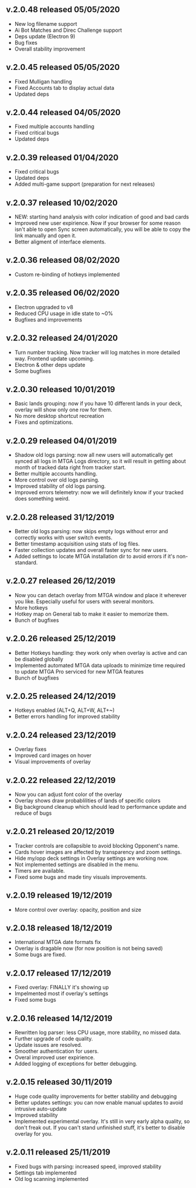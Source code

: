 ## v.2.0.48 released 05/05/2020
* New log filename support
* Ai Bot Matches and Direc Challenge support
* Deps update (Electron 9)
* Bug fixes
* Overall stability improvement

## v.2.0.45 released 05/05/2020
* Fixed Mulligan handling
* Fixed Accounts tab to display actual data
* Updated deps

## v.2.0.44 released 04/05/2020
* Fixed multiple accounts handling
* Fixed critical bugs
* Updated deps

## v.2.0.39 released 01/04/2020
* Fixed critical bugs
* Updated deps
* Added multi-game support (preparation for next releases)

## v.2.0.37 released 10/02/2020
* NEW: starting hand analysis with color indication of good and bad cards
* Improved new user expirience. Now if your browser for some reason isn't able to open Sync screen automatically, you will be able to copy the link manually and open it.
* Better aligment of interface elements. 

## v.2.0.36 released 08/02/2020
* Custom re-binding of hotkeys implemented

## v.2.0.35 released 06/02/2020
* Electron upgraded to v8
* Reduced CPU usage in idle state to ~0%
* Bugfixes and improvements

## v.2.0.32 released 24/01/2020
* Turn number tracking. Now tracker will log matches in more detailed way. Frontend update upcoming.
* Electron & other deps update
* Some bugfixes

## v.2.0.30 released 10/01/2019
* Basic lands grouping: now if you have 10 different lands in your deck, overlay will show only one row for them.
* No more desktop shortcut recreation
* Fixes and optimizations.

## v.2.0.29 released 04/01/2019
* Shadow old logs parsing: now all new users will automatically get synced all logs in MTGA Logs directory, so it will result in getting about month of tracked data right from tracker start.
* Better multiple accounts handling.
* More control over old logs parsing.
* Improved stability of old logs parsing.
* Improved errors telemetry: now we will definitely know if your tracked does something weird.

## v.2.0.28 released 31/12/2019
* Better old logs parsing: now skips empty logs without error and correctly works with user switch events.
* Better timestamp acquisition using stats of log files. 
* Faster collection updates and overall faster sync for new users.
* Added settings to locate MTGA installation dir to avoid errors if it's non-standard.

## v.2.0.27 released 26/12/2019
* Now you can detach overlay from MTGA window and place it wherever you like. Especially useful for users with several monitors.
* More hotkeys
* Hotkey map on General tab to make it easier to memorize them.
* Bunch of bugfixes

## v.2.0.26 released 25/12/2019
* Better Hotkeys handling: they work only when overlay is active and can be disabled globally
* Implemented automated MTGA data uploads to minimize time required to update MTGA Pro serviced for new MTGA features
* Bunch of bugfixes

## v.2.0.25 released 24/12/2019
* Hotkeys enabled (ALT+Q, ALT+W, ALT+~)
* Better errors handling for improved stability

## v.2.0.24 released 23/12/2019
* Overlay fixes
* Improved card images on hover
* Visual improvements of overlay

## v.2.0.22 released 22/12/2019
* Now you can adjust font color of the overlay
* Overlay shows draw probablilities of lands of specific colors
* Big background cleanup which should lead to performance update and reduce of bugs

## v.2.0.21 released 20/12/2019
* Tracker controls are collapsible to avoid blocking Opponent's name.
* Cards hover images are affected by transparency and zoom settings.
* Hide my/opp deck settings in Overlay settings are working now.
* Not implemented settings are disabled in the menu.
* Timers are available.
* Fixed some bugs and made tiny visuals improvements.

## v.2.0.19 released 19/12/2019
* More control over overlay: opacity, position and size

## v.2.0.18 released 18/12/2019
* International MTGA date formats fix
* Overlay is dragable now (for now position is not being saved)
* Some bugs are fixed.

## v.2.0.17 released 17/12/2019
* Fixed overlay: FINALLY it's showing up
* Impelmented most if overlay's settings
* Fixed some bugs

## v.2.0.16 released 14/12/2019
* Rewritten log parser: less CPU usage, more stability, no missed data.
* Further upgrade of code quality.
* Update issues are resolved.
* Smoother authentication for users.
* Overal improved user expirience.
* Added logging of exceptions for better debugging.

## v.2.0.15 released 30/11/2019
* Huge code quality improvements for better stability and debugging
* Better updates settings: you can now enable manual updates to avoid intrusive auto-update
* Improved stability
* Implemented experimental overlay. It's still in very early alpha quality, so don't freak out. If you can't stand unfinished stuff, it's better to disable overlay for you. 

## v.2.0.11 released 25/11/2019
* Fixed bugs with parsing: increased speed, improved stability
* Settings tab implemented
* Old log scanning implemented
